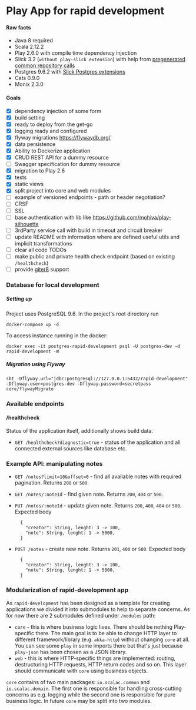 Play App for rapid development
==============================

#### Raw facts
* Java 8 required
* Scala 2.12.2
* Play 2.6.0 with compile time dependency injection
* Slick 3.2 (`without play-slick extension`) with help from [pregenerated common repository calls](https://github.com/gonmarques/slick-repo)
* Postgres 9.6.2 with [Slick Postgres extensions](https://github.com/tminglei/slick-pg)
* Cats 0.9.0
* Monix 2.3.0

#### Goals

- [x] dependency injection of some form
- [x] build setting
- [x] ready to deploy from the get-go
- [x] logging ready and configured
- [x] flyway migrations https://flywaydb.org/
- [x] data persistence
- [x] Ability to Dockerize application
- [x] CRUD REST API for a dummy resource
- [ ] Swagger specification for dummy resource
- [x] migration to Play 2.6
- [X] tests
- [x] static views
- [x] split project into core and web modules
- [ ] example of versioned endpoints - path or header negotiation?
- [ ] CRSF
- [ ] SSL
- [ ] base authentication with lib like https://github.com/mohiva/play-silhouette
- [ ] 3rdParty service call with build in timeout and circuit breaker
- [ ] update README with information where are defined useful utils and implicit transformations
- [ ] clear all code TODOs
- [ ] make public and private health check endpoint (based on existing `/healthcheck`)
- [ ] provide [giter8](https://github.com/foundweekends/giter8) support

### Database for local development

##### Setting up

Project uses PostgreSQL 9.6. In the project's root directory run
```
docker-compose up -d
```

To access instance running in the docker:
```
docker exec -it postgres-rapid-development psql -U postgres-dev -d rapid-development -W
```

##### Migration using Flyway
```
sbt -Dflyway.url="jdbc:postgresql://127.0.0.1:5432/rapid-development" -Dflyway.user=postgres-dev -Dflyway.password=secretpass core/flywayMigrate
```

### Available endpoints

#### /healthcheck
Status of the application itself, additionally shows build data.
* `GET /healthcheck?diagnostic=true` - status of the application and all connected external sources like database etc.

### Example API: manipulating notes

* `GET /notes?limit=10&offset=0` - find all available notes with required pagination. Returns `200` or `500`.
* `GET /notes/:noteId` - find given note. Returns `200`, `404` or `500`.
* `PUT /notes/:noteId` - update given note. Returns `200`, `400`, `404` or `500`.
    Expected body

        {
          "creator": String, lenght: 3 -> 100,
          "note": String, lenght: 1 -> 5000,
        }

* `POST /notes` - create new note. Returns `201`, `400` or `500`.
    Expected body

        {
          "creator": String, lenght: 3 -> 100,
          "note": String, lenght: 1 -> 5000,
        }
        
### Modularization of rapid-development app

As `rapid-development` has been designed as a template for creating applications we divided it into submodules
to help to separate concerns. As for now there are 2 submodules defined under `/modules` path:

* `core` - this is where business logic lives. There should be nothing Play-specific there. The main goal is to be able to
change HTTP layer to different framework/library (e.g. `akka-http`) without changing `core` at all. You can see some 
`play` in some imports there but that's just because `play-json` has been chosen as a JSON library.
* `web` - this is where HTTP-specific things are implemented: routing, destructuring HTTP requests, HTTP return codes 
and so on. This layer should communicate with `core` using business objects.

`core` contains of two main packages: `io.scalac.common` and `io.scalac.domain`. The first one is responsible for
handling cross-cutting concerns as e.g. logging while the second one is responsible for
pure business logic. In future `core` may be split into two modules.
